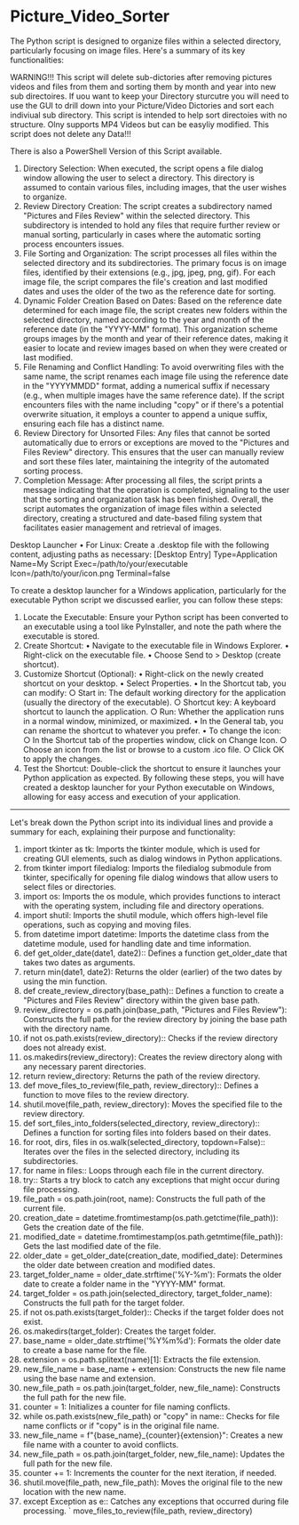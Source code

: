 # Picture_Video_Sorter

The Python script is designed to organize files within a selected directory, particularly focusing on image files. Here's a summary of its key functionalities:

WARNING!!! This script will delete sub-dictories after removing pictures videos and files from them and sorting them by month and year into new sub directoires. If uou want to keep your Directory sturcutre you will need to use the GUI to drill down into your Picture/Video Dictories and sort each indiviual sub directory. This script is intended to help sort directoies with no structure. Olny supports MP4 Videos but can be easyliy modified. This script does not delete any Data!!! 

There is also a PowerShell Version of this Script available.

1. Directory Selection: When executed, the script opens a file dialog window allowing the user to select a directory. This directory is assumed to contain various files, including images, that the user wishes to organize.
2. Review Directory Creation: The script creates a subdirectory named "Pictures and Files Review" within the selected directory. This subdirectory is intended to hold any files that require further review or manual sorting, particularly in cases where the automatic sorting process encounters issues.
3. File Sorting and Organization: The script processes all files within the selected directory and its subdirectories. The primary focus is on image files, identified by their extensions (e.g., jpg, jpeg, png, gif). For each image file, the script compares the file's creation and last modified dates and uses the older of the two as the reference date for sorting.
4. Dynamic Folder Creation Based on Dates: Based on the reference date determined for each image file, the script creates new folders within the selected directory, named according to the year and month of the reference date (in the "YYYY-MM" format). This organization scheme groups images by the month and year of their reference dates, making it easier to locate and review images based on when they were created or last modified.
5. File Renaming and Conflict Handling: To avoid overwriting files with the same name, the script renames each image file using the reference date in the "YYYYMMDD" format, adding a numerical suffix if necessary (e.g., when multiple images have the same reference date). If the script encounters files with the name including "copy" or if there's a potential overwrite situation, it employs a counter to append a unique suffix, ensuring each file has a distinct name.
6. Review Directory for Unsorted Files: Any files that cannot be sorted automatically due to errors or exceptions are moved to the "Pictures and Files Review" directory. This ensures that the user can manually review and sort these files later, maintaining the integrity of the automated sorting process.
7. Completion Message: After processing all files, the script prints a message indicating that the operation is completed, signaling to the user that the sorting and organization task has been finished.
Overall, the script automates the organization of image files within a selected directory, creating a structured and date-based filing system that facilitates easier management and retrieval of images.

Desktop Launcher
• For Linux: Create a .desktop file with the following content, adjusting paths as necessary:
[Desktop Entry]
Type=Application
Name=My Script
Exec=/path/to/your/executable
Icon=/path/to/your/icon.png
Terminal=false


To create a desktop launcher for a Windows application, particularly for the executable Python script we discussed earlier, you can follow these steps:
1. Locate the Executable: Ensure your Python script has been converted to an executable using a tool like PyInstaller, and note the path where the executable is stored.
2. Create Shortcut:
	• Navigate to the executable file in Windows Explorer.
	• Right-click on the executable file.
	• Choose Send to > Desktop (create shortcut).
3. Customize Shortcut (Optional):
	• Right-click on the newly created shortcut on your desktop.
	• Select Properties.
	• In the Shortcut tab, you can modify:
		○ Start in: The default working directory for the application (usually the directory of the executable).
		○ Shortcut key: A keyboard shortcut to launch the application.
		○ Run: Whether the application runs in a normal window, minimized, or maximized.
	• In the General tab, you can rename the shortcut to whatever you prefer.
	• To change the icon:
		○ In the Shortcut tab of the properties window, click on Change Icon.
		○ Choose an icon from the list or browse to a custom .ico file.
		○ Click OK to apply the changes.
4. Test the Shortcut: Double-click the shortcut to ensure it launches your Python application as expected.
By following these steps, you will have created a desktop launcher for your Python executable on Windows, allowing for easy access and execution of your application.

---------------------------------------------------------------------------------------------------------------

Let's break down the Python script into its individual lines and provide a summary for each, explaining their purpose and functionality:

1. import tkinter as tk: Imports the tkinter module, which is used for creating GUI elements, such as dialog windows in Python applications.
2. from tkinter import filedialog: Imports the filedialog submodule from tkinter, specifically for opening file dialog windows that allow users to select files or directories.
3. import os: Imports the os module, which provides functions to interact with the operating system, including file and directory operations.
4. import shutil: Imports the shutil module, which offers high-level file operations, such as copying and moving files.
5. from datetime import datetime: Imports the datetime class from the datetime module, used for handling date and time information.
6. def get_older_date(date1, date2):: Defines a function get_older_date that takes two dates as arguments.
7. return min(date1, date2): Returns the older (earlier) of the two dates by using the min function.
8. def create_review_directory(base_path):: Defines a function to create a "Pictures and Files Review" directory within the given base path.
9. review_directory = os.path.join(base_path, "Pictures and Files Review"): Constructs the full path for the review directory by joining the base path with the directory name.
10. if not os.path.exists(review_directory):: Checks if the review directory does not already exist.
11. os.makedirs(review_directory): Creates the review directory along with any necessary parent directories.
12. return review_directory: Returns the path of the review directory.
13. def move_files_to_review(file_path, review_directory):: Defines a function to move files to the review directory.
14. shutil.move(file_path, review_directory): Moves the specified file to the review directory.
15. def sort_files_into_folders(selected_directory, review_directory):: Defines a function for sorting files into folders based on their dates.
16. for root, dirs, files in os.walk(selected_directory, topdown=False):: Iterates over the files in the selected directory, including its subdirectories.
17. for name in files:: Loops through each file in the current directory.
18. try:: Starts a try block to catch any exceptions that might occur during file processing.
19. file_path = os.path.join(root, name): Constructs the full path of the current file.
20. creation_date = datetime.fromtimestamp(os.path.getctime(file_path)): Gets the creation date of the file.
21. modified_date = datetime.fromtimestamp(os.path.getmtime(file_path)): Gets the last modified date of the file.
22. older_date = get_older_date(creation_date, modified_date): Determines the older date between creation and modified dates.
23. target_folder_name = older_date.strftime('%Y-%m'): Formats the older date to create a folder name in the "YYYY-MM" format.
24. target_folder = os.path.join(selected_directory, target_folder_name): Constructs the full path for the target folder.
25. if not os.path.exists(target_folder):: Checks if the target folder does not exist.
26. os.makedirs(target_folder): Creates the target folder.
27. base_name = older_date.strftime('%Y%m%d'): Formats the older date to create a base name for the file.
28. extension = os.path.splitext(name)[1]: Extracts the file extension.
29. new_file_name = base_name + extension: Constructs the new file name using the base name and extension.
30. new_file_path = os.path.join(target_folder, new_file_name): Constructs the full path for the new file.
31. counter = 1: Initializes a counter for file naming conflicts.
32. while os.path.exists(new_file_path) or "copy" in name:: Checks for file name conflicts or if "copy" is in the original file name.
33. new_file_name = f"{base_name}_{counter}{extension}": Creates a new file name with a counter to avoid conflicts.
34. new_file_path = os.path.join(target_folder, new_file_name): Updates the full path for the new file.
35. counter += 1: Increments the counter for the next iteration, if needed.
36. shutil.move(file_path, new_file_path): Moves the original file to the new location with the new name.
37. except Exception as e:: Catches any exceptions that occurred during file processing.
` move_files_to_review(file_path, review_directory)
